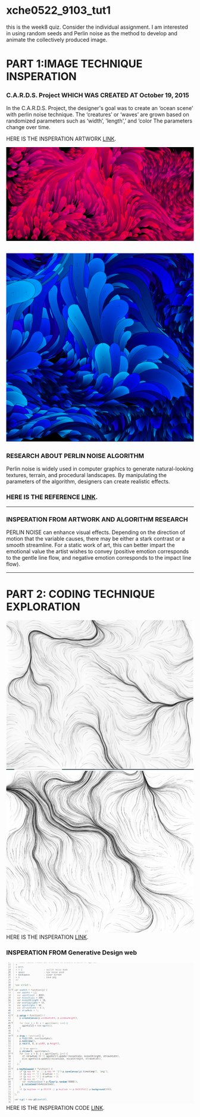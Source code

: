 # xche0522_9103_tut1


this is the week8 quiz. Consider the individual assignment. I am interested in using random seeds and Perlin noise as the method to develop and animate the collectively produced image.

# PART 1:IMAGE TECHNIQUE INSPERATION

### C.A.R.D.S. Project WHICH WAS CREATED AT October 19, 2015

In the C.A.R.D.S. Project, the designer's goal was to create an ‘ocean scene' with perlin noise technique. The ‘creatures’ or ‘waves’ are grown based on randomized parameters such as ‘width’, 'length',’ and ‘color The parameters change over time. 

HERE IS THE INSPERATION ARTWORK [LINK](https://galactic.ink/journal/tag/canvas/).

![PERLIN NOISE ARTWORK IMAGE1](/perlin-noise1.png "perlin-noise_1")

![PERLIN NOISE ARTWORK IMAGE2](/perlin-noise2.png "perlin-noise_2")
---
### RESEARCH ABOUT PERLIN NOISE ALGORITHM 

Perlin noise is widely used in computer graphics to generate natural-looking textures, terrain, and procedural landscapes. By manipulating the parameters of the algorithm, designers can create realistic effects. 


### HERE IS THE REFERENCE [LINK](https://saturncloud.io/blog/what-is-perlin-noise-algorithm-a-guide-for-data-scientists/#:~:text=Perlin%20noise%2C%20developed%20by%20Ken,sequence%20of%20pseudo%2Drandom%20values.).
---
### INSPERATION FROM ARTWORK AND ALGORITHM RESEARCH

PERLIN NOISE can enhance visual effects. Depending on the direction of motion that the variable causes, there may be either a stark contrast or a smooth streamline. For a static work of art, this can better impart the emotional value the artist wishes to convey (positive emotion corresponds to the gentle line flow, and negative emotion corresponds to the impact line flow).

---
# PART 2: CODING TECHNIQUE EXPLORATION
![PERLIN NOISE CODE IMAGE1](/Random%20and%20noise.png "perlin-noise_CODE1")
![PERLIN NOISE CODE IMAGE2](/Random%20and%20noise2.png "perlin-noise_CODE2")
HERE IS THE INSPERATION [LINK](http://www.generative-gestaltung.de/2/sketches/?02_M/M_1_5_02).

### INSPERATION FROM  Generative Design web
![PERLIN NOISE CODE](/code.png "CODE")
HERE IS THE INSPERATION CODE [LINK](https://editor.p5js.org/generative-design/sketches/M_1_5_02).


